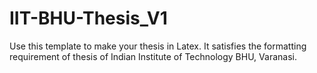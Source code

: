 # IIT-BHU-Thesis_V1

Use this template to make your thesis in Latex. It satisfies the formatting requirement of thesis of Indian Institute of Technology BHU, Varanasi.
